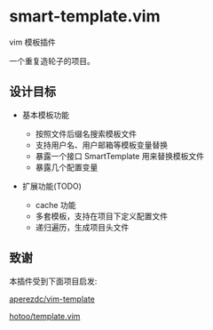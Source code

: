 # smart-template.vim
vim 模板插件

一个重复造轮子的项目。 

## 设计目标

 - 基本模板功能
    - 按照文件后缀名搜索模板文件
    - 支持用户名、用户邮箱等模板变量替换
    - 暴露一个接口 SmartTemplate 用来替换模板文件
    - 暴露几个配置变量

 - 扩展功能(TODO)
    - cache 功能
    - 多套模板，支持在项目下定义配置文件
    - 递归遍历，生成项目头文件

## 致谢    
本插件受到下面项目启发:

 [aperezdc/vim-template](https://github.com/aperezdc/vim-template)

 [hotoo/template.vim](https://github.com/hotoo/template.vim)

